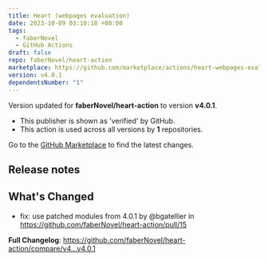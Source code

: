 ```yaml
---
title: Heart (webpages evaluation)
date: 2023-10-09 03:10:18 +00:00
tags:
  - faberNovel
  - GitHub Actions
draft: false
repo: faberNovel/heart-action
marketplace: https://github.com/marketplace/actions/heart-webpages-evaluation
version: v4.0.1
dependentsNumber: "1"
---
```



Version updated for **faberNovel/heart-action** to version **v4.0.1**.
- This publisher is shown as 'verified' by GitHub.
- This action is used across all versions by **1** repositories.

Go to the [GitHub Marketplace](https://github.com/marketplace/actions/heart-webpages-evaluation) to find the latest changes.

## Release notes

## What's Changed
* fix: use patched modules from 4.0.1 by @bgatellier in https://github.com/faberNovel/heart-action/pull/15


**Full Changelog**: https://github.com/faberNovel/heart-action/compare/v4...v4.0.1
